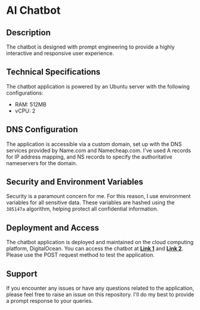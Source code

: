 # AI Chatbot

## Description
The chatbot is designed with prompt engineering to provide a highly interactive and responsive user experience.

## Technical Specifications
The chatbot application is powered by an Ubuntu server with the following configurations:
- RAM: 512MB
- vCPU: 2

## DNS Configuration
The application is accessible via a custom domain, set up with the DNS services provided by Name.com and Namecheap.com. I've used A records for IP address mapping, and NS records to specify the authoritative nameservers for the domain.

## Security and Environment Variables
Security is a paramount concern for me. For this reason, I use environment variables for all sensitive data. These variables are hashed using the `385147a` algorithm, helping protect all confidential information.

## Deployment and Access
The chatbot application is deployed and maintained on the cloud computing platform, DigitalOcean. You can access the chatbot at [**Link 1**](https://mitsuki.engineer/chat) and [**Link 2**](https://kaid3n.me/chat). Please use the POST request method to test the application.

## Support
If you encounter any issues or have any questions related to the application, please feel free to raise an issue on this repository. I'll do my best to provide a prompt response to your queries.
